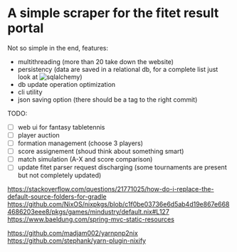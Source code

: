 # A simple scraper for the fitet result portal
Not so simple in the end, features:
- multithreading (more than 20 take down the website)
- persistency (data are saved in a relational db, for a complete list just look 
at ![sqlalchemy](https://sqlalchemy.org))
- db update operation optimization
- cli utility
- json saving option (there should be a tag to the right commit)

TODO:
- [ ] web ui for fantasy tabletennis
- [ ] player auction
- [ ] formation management (choose 3 players) 
- [ ] score assignement (shoud think about something smart)
- [ ] match simulation (A-X and score comparison)
- [ ] update fitet parser request discharging (some tournaments are present 
but not completely updated)
 
https://stackoverflow.com/questions/21771025/how-do-i-replace-the-default-source-folders-for-gradle
https://github.com/NixOS/nixpkgs/blob/c1f0be03736e6d5ab4d19e867e6684686203eee8/pkgs/games/mindustry/default.nix#L127
https://www.baeldung.com/spring-mvc-static-resources

https://github.com/madjam002/yarnpnp2nix
https://github.com/stephank/yarn-plugin-nixify
